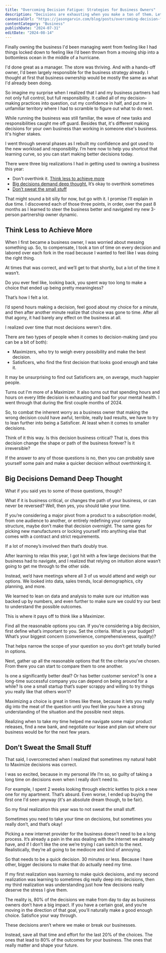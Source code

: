 ```yaml
---
title: "Overcoming Decision Fatigue: Strategies for Business Owners"
description: "Decisions are exhausting when you make a ton of them. Let's talk about keeping your mind sharp, running your business effectively, and making better choices."
canonicalUrl: "https://jasongarvin.com/blog/posts/overcoming-decision-fatigue-strategies-for-business-owners"
contentCategory: "Business"
publishDate: "2024-07-31"
editDate: "2024-08-14"
---
```


Finally owning the business I'd been managing went from feeling like I had things locked down to feeling like I’d been thrown from a moving ship into a bottomless ocean in the middle of a hurricane.

I'd done great as a manager. The store was thriving. And with a hands-off owner, I'd been largely responsible for the business strategy already. I thought at first that business ownership would be mostly the same as what I'd already been doing.

So imagine my surprise when I realized that I and my business partners had not only full control, but full responsibility. It called all of my decision-making practices into question, cut my confidence in half, and put me in unfamiliar territory where I had to scramble to figure out what to do next.

While running the business was still familiar, the wave of new tasks and responsibilities caught me off guard. Besides that, it's different making decisions for your own business than working in someone else's business. It's higher stakes.

I went through several phases as I rebuilt my confidence and got used to the new workload and responsiblity. I’m here now to help you shortcut that learning curve, so you can start making better decisions today.

There were three big realizations I had in getting used to owning a business this year:

- Don't overthink it. [Think less to achieve more](#think-less-to-achieve-more)
- [Big decisions demand deep thought.](#big-decisions-demand-deep-thought) It’s okay to overthink sometimes
- [Don’t sweat the small stuff](#dont-sweat-the-small-stuff)

That might sound a bit silly for now, but go with it. I promise I’ll explain in due time. I discovered each of those three points, in order, over the past 8 months as I learned to steer the business better and navigated my new 3-person partnership owner dynamic.

## Think Less to Achieve More

When I first became a business owner, I was worried about messing something up. So, to compensate, I took a ton of time on every decision and labored over each fork in the road because I wanted to feel like I was doing the right thing.

At times that was correct, and we’ll get to that shortly, but a lot of the time it wasn’t.

Do you ever feel like, looking back, you spent way too long to make a choice that ended up being pretty meaningless?

That’s how I felt a lot.

I’d spend hours making a decision, feel good about my choice for a minute, and then after another minute realize that choice was gone to time. After all that agony, it had barely any effect on the business at all.

I realized over time that most decisions weren't dire.

There are two types of people when it comes to decision-making (and you can be a bit of both):

- Maximizers, who try to weigh every possibility and make the best decision.
- Satisficers, who find the first decision that looks good enough and take it.

It may be unsurprising to find out Satisficers are, on average, much happier people.

Turns out I'm more of a Maximizer. It also turns out that spending hours and hours on every little decision is exhausting and bad for your mental health. I went through that during the first couple months of 2024.

So, to combat the inherent worry as a business owner that making the wrong decision could have awful, terrible, really bad results, we have to try to lean further into being a Satisficer. At least when it comes to smaller decisions.

Think of it this way. Is this decision business critical? That is, does this decision change the shape or path of the business forever? Is it irreversible?

If the answer to any of those questions is no, then you can probably save yourself some pain and make a quicker decision without overthinking it.

## Big Decisions Demand Deep Thought

What if you said yes to some of those questions, though?

What if it is business critical, or changes the path of your business, or can never be reversed? Well, then yes, you should take your time.

If you’re considering a major pivot from a product to a subscription model, from one audience to another, or entirely redefining your company structure, maybe don’t make that decision overnight. The same goes for picking new manufacturers or locking yourself into anything else that comes with a contract and strict requirements.

If a lot of money’s involved then that’s doubly true.

After learning to relax this year, I got hit with a few large decisions that the business had to navigate, and I realized that relying on intuition alone wasn’t going to get me through to the other side.

Instead, we’d have meetings where all 3 of us would attend and weigh our options. We looked into data, sales trends, local demographics, city planning, and more.

We learned to lean on data and analysis to make sure our intuition was backed up by numbers, and even further to make sure we could try our best to understand the possible outcomes.

This is where it pays off to think like a Maximizer.

Find all the reasonable options you can. If you’re considering a big decision, first define what’s important to you. Set the criteria. What is your budget? What’s your biggest concern (convenience, comprehensiveness, quality)?

That helps narrow the scope of your question so you don’t get totally buried in options.

Next, gather up all the reasonable options that fit the criteria you’ve chosen. From there you can start to compare them to one another.

Is one a significantly better deal? Or has better customer service? Is one a long-time successful company you can depend on being around for a while? Is one a small startup that’s super scrappy and willing to try things you really like that others won't?

Maximizing a choice is great in times like these, because it lets you really dig into the meat of the question until you feel like you have a strong understanding of the situation and the possible next steps.

Realizing when to take my time helped me navigate some major product releases, find a new bank, and negotiate our lease and plan out where our business would be for the next few years.

## Don’t Sweat the Small Stuff

That said, I overcorrected when I realized that sometimes my natural habit to Maximize decisions was correct.

I was so excited, because in my personal life I’m so, so guilty of taking a long time on decisions even when I really don’t need to.

For example, I spent 2 weeks looking through electric kettles to pick a new one for my apartment. That’s absurd. Even worse, I ended up buying the first one I'd seen anyway (it's an absolute dream though, to be fair).

So my final realization this year was to not sweat the small stuff.

Sometimes you need to take your time on decisions, but sometimes you really don’t, and that’s okay!

Picking a new internet provider for the business doesn’t need to be a long process. It’s already a pain in the ass dealing with the internet we already have, and if I don’t like the one we’re trying I can switch to the next. Realistically, they’re all going to be mediocre and kind of annoying.

So that needs to be a quick decision. 30 minutes or less. Because I have other, bigger decisions to make that do actually need my time.

If my first realization was learning to make quick decisions, and my second realization was learning to sometimes dig really deep into decisions, then my third realization was understanding just how few decisions really deserve the stress I give them.

The reality is, 80% of the decisions we make from day to day as business owners don’t have a big impact. If you have a certain goal, and you’re moving in the direction of that goal, you’ll naturally make a good enough choice. Satisfice your way through.

These decisions aren’t where we make or break our businesses.

Instead, save all that time and effort for the last 20% of the choices. The ones that lead to 80% of the outcomes for your business. The ones that really matter and shape your future.
